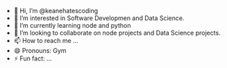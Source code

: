 - 👋 Hi, I’m @keanehatescoding
- 👀 I’m interested in Software Developmen and Data Science.
- 🌱 I’m currently learning node and python
- 💞️ I’m looking to collaborate on node projects and Data Science projects.
- 📫 How to reach me ...
- 😄 Pronouns: Gym
- ⚡ Fun fact: ...

<!---
keanehatescoding/keanehatescoding is a ✨ special ✨ repository because its `README.md` (this file) appears on your GitHub profile.
You can click the Preview link to take a look at your changes.
--->
